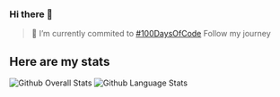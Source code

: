 ### Hi there 👋

<!--
**dlppdl/dlppdl** is a ✨ _special_ ✨ repository because its `README.md` (this file) appears on your GitHub profile.

Here are some ideas to get you started:

- 🔭 I’m currently working on ...
- 🌱 I’m currently learning ...
- 👯 I’m looking to collaborate on ...
- 🤔 I’m looking for help with ...
- 💬 Ask me about ...
- 📫 How to reach me: ...
- 😄 Pronouns: ...
- ⚡ Fun fact: ...
-->
 >🔭 I’m currently commited to [#100DaysOfCode](https://twitter.com/dlppdl00/status/1303897091802935296) Follow my journey
## Here are my stats

<img src="https://github-readme-stats.vercel.app/api?username=dlppdl&show_icons=true&theme=vision-friendly-dark&card_width=445px" alt="Github Overall Stats">

<img src="https://github-readme-stats.vercel.app/api/top-langs/?username=dlppdl&layout=compact&theme=vision-friendly-dark&card_width=445px" alt="Github Language Stats">
